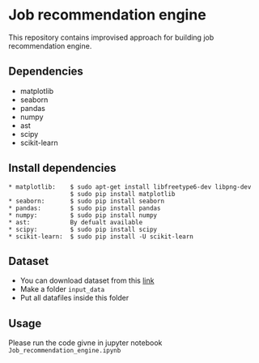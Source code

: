 
# Job recommendation engine

This repository contains improvised approach for building job recommendation engine.


## Dependencies
* matplotlib
* seaborn
* pandas
* numpy
* ast 
* scipy
* scikit-learn

## Install dependencies
```
* matplotlib:    $ sudo apt-get install libfreetype6-dev libpng-dev
                 $ sudo pip install matplotlib    
* seaborn:       $ sudo pip install seaborn
* pandas:        $ sudo pip install pandas
* numpy:         $ sudo pip install numpy
* ast:           By defualt available
* scipy:         $ sudo pip install scipy
* scikit-learn:  $ sudo pip install -U scikit-learn

```


## Dataset

* You can download dataset from this [link](https://www.kaggle.com/c/job-recommendation/data)
* Make a folder `input_data`
* Put all datafiles inside this folder

## Usage

Please run the code givne in jupyter notebook `Job_recommendation_engine.ipynb` 
